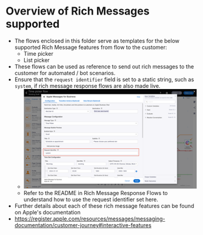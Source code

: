 # Overview of Rich Messages supported

- The flows enclosed in this folder serve as templates for the below supported Rich Message features from flow to the customer:
  - Time picker
  - List picker
- These flows can be used as reference to send out rich messages to the customer for automated / bot scenarios.
- Ensure that the `request identifier` field is set to a static string, such as `system`, if rich message response flows are also made live.
  - ![AppleSetReqId](../../../images/AppleSetReqId.png)
  - Refer to the README in Rich Message Response Flows to understand how to use the request identifier set here.
- Further details about each of these rich message features can be found on Apple's documentation
- https://register.apple.com/resources/messages/messaging-documentation/customer-journey#interactive-features

